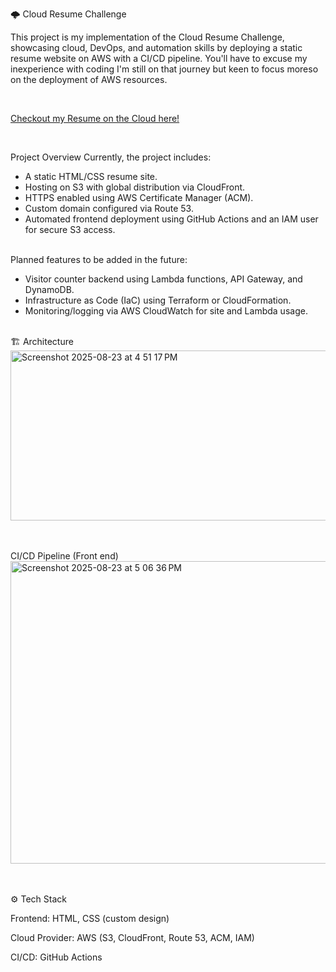 🌩️ Cloud Resume Challenge

This project is my implementation of the Cloud Resume Challenge, showcasing cloud, DevOps, and automation skills by deploying a static resume website on AWS with a CI/CD pipeline. You'll have to excuse my inexperience with coding I'm still on that journey but keen to focus moreso on the deployment of AWS resources.

<br>

<a href="https://resume.itinteang-cloud.co.nz" target="_blank">Checkout my Resume on the Cloud here!</a>

<br>

Project Overview
Currently, the project includes:

* A static HTML/CSS resume site.
* Hosting on S3 with global distribution via CloudFront.
* HTTPS enabled using AWS Certificate Manager (ACM).
* Custom domain configured via Route 53.
* Automated frontend deployment using GitHub Actions and an IAM user for secure S3 access.
<br>
Planned features to be added in the future:

* Visitor counter backend using Lambda functions, API Gateway, and DynamoDB.
* Infrastructure as Code (IaC) using Terraform or CloudFormation.
* Monitoring/logging via AWS CloudWatch for site and Lambda usage.

<br> 
🏗️ Architecture
<br>
<img width="766" height="272" alt="Screenshot 2025-08-23 at 4 51 17 PM" src="https://github.com/user-attachments/assets/33b33bc9-1d35-4c46-addb-38dd8f38ed8d" />

<br><br>
CI/CD Pipeline (Front end)
<br>
<img width="603" height="484" alt="Screenshot 2025-08-23 at 5 06 36 PM" src="https://github.com/user-attachments/assets/428920e7-3307-44c4-907c-d2fc518ab9b6" />

<br><br>
⚙️ Tech Stack

Frontend: HTML, CSS (custom design)

Cloud Provider: AWS (S3, CloudFront, Route 53, ACM, IAM)

CI/CD: GitHub Actions
